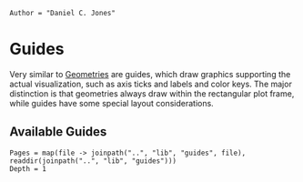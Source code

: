 ```@meta
Author = "Daniel C. Jones"
```


# Guides

Very similar to [Geometries](@ref) are guides, which draw graphics supporting the
actual visualization, such as axis ticks and labels and color keys. The major
distinction is that geometries always draw within the rectangular plot frame,
while guides have some special layout considerations.

## Available Guides

```@contents
Pages = map(file -> joinpath("..", "lib", "guides", file), readdir(joinpath("..", "lib", "guides")))
Depth = 1
```
